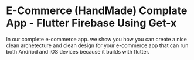 # E-Commerce (HandMade) Complate App - Flutter Firebase Using Get-x

In our complete e-commerce app. we show you how you can create a nice clean archetecture and clean design for your e-commerce app that can run both Andriod and iOS devices because it builds with flutter.



